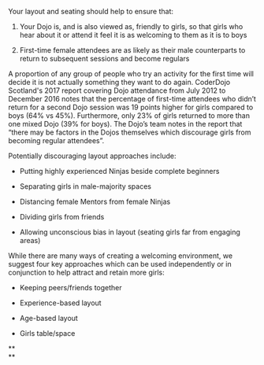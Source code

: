 Your layout and seating should help to ensure that:

1. Your Dojo is, and is also viewed as, friendly to girls, so that girls who hear about it or attend it feel it is as welcoming to them as it is to boys

2. First-time female attendees are as likely as their male counterparts to return to subsequent sessions and become regulars  

A proportion of any group of people who try an activity for the first time will decide it is not actually something they want to do again. CoderDojo Scotland's 2017 report covering Dojo attendance from July 2012 to December 2016 notes that the percentage of first-time attendees who didn’t return for a second Dojo session was 19 points higher for girls compared to boys \(64% vs 45%\). Furthermore, only 23% of girls returned to more than one mixed Dojo \(39% for boys\). The Dojo’s team notes in the report that “there may be factors in the Dojos themselves which discourage girls from becoming regular attendees”.  


Potentially discouraging layout approaches include:

* Putting highly experienced Ninjas beside complete beginners

* Separating girls in male-majority spaces

* Distancing female Mentors from female Ninjas

* Dividing girls from friends

* Allowing unconscious bias in layout \(seating girls far from engaging areas\)



While there are many ways of creating a welcoming environment, we suggest four key approaches which can be used independently or in conjunction to help attract and retain more girls:

* Keeping peers/friends together

* Experience-based layout

* Age-based layout

* Girls table/space

**  
**

